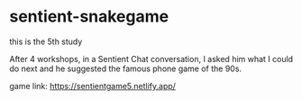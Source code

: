 # sentient-snakegame

this is the 5th study

After 4 workshops, in a Sentient Chat conversation, I asked him what I could do next and he suggested the famous phone game of the 90s.


game link: https://sentientgame5.netlify.app/
